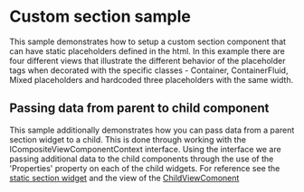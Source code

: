 # Custom section sample
This sample demonstrates how to setup a custom section component that can have static placeholders defined in the html. In this example there are four different views that illustrate the different behavior of the placeholder tags when decorated with the specific classes - Container, ContainerFluid, Mixed placeholders and hardcoded three placeholders with the same width.

## Passing data from parent to child component
This sample additionally demonstrates how you can pass data from a parent section widget to a child. This is done through working with the ICompositeViewComponentContext interface. Using the interface we are passing additional data to the child components through the use of the 'Properties' property on each of the child widgets. For reference see the [static section widget](./ViewComponents/StaticSectionViewComponent.cs) and the view of the [ChildViewComonent](./Views/Shared/Components/Child/Default.cshtml)